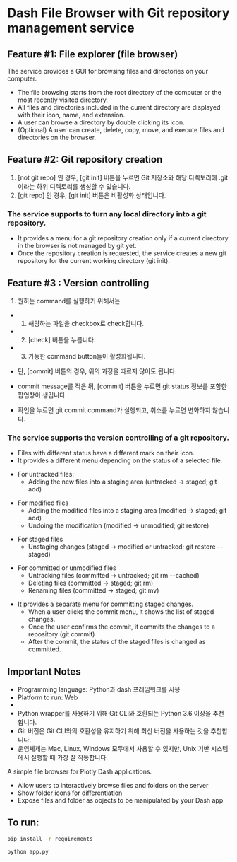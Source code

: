 
# Dash File Browser with Git repository management service

## Feature #1: File explorer (file browser)
The service provides a GUI for browsing files and directories on your computer. 
-   The file browsing starts from the root directory of the computer or the most recently visited 
directory.
- All files and directories included in the current directory are displayed with their icon, name, 
and extension.
-   A user can browse a directory by double clicking its icon.
- (Optional) A user can create, delete, copy, move, and execute files and directories on the 
browser.

## Feature #2: Git repository creation
1. [not git repo] 인 경우, [git init] 버튼을 누르면 Git 저장소와 해당 디렉토리에 .git이라는 하위 디렉토리를 생성할 수 있습니다.
2. [git repo] 인 경우, [git init] 버튼은 비활성화 상태입니다.
### The service supports to turn any local directory into a git repository.
-   It provides a menu for a git repository creation only if a current directory in the browser is 
not managed by git yet.
-   Once the repository creation is requested, the service creates a new git repository for the 
current working directory (git init).

## Feature #3 : Version controlling
1. 원하는 command를 실행하기 위해서는 
- 1) 해당하는 파일을 checkbox로 check합니다. 
- 2) [check] 버튼을 누릅니다. 
- 3) 가능한 command button들이 활성화됩니다.
- 단, [commit] 버튼의 경우, 위의 과정을 따르지 않아도 됩니다.

- commit message를 적은 뒤, [commit] 버튼을 누르면 git status 정보를 포함한 팝업창이 생깁니다.
- 확인을 누르면 git commit command가 실행되고, 취소를 누르면 변화하지 않습니다.
### The service supports the version controlling of a git repository. 
-   Files with different status have a different mark on their icon.
-   It provides a different menu depending on the status of a selected file. 
*   For untracked files:
    *   Adding the new files into a staging area (untracked -> staged; git add)
+   For modified files
    +   Adding the modified files into a staging area (modified -> staged; git add)
    +   Undoing the modification (modified -> unmodified; git restore)
-   For staged files
    -   Unstaging changes (staged -> modified or untracked; git restore --staged)
*   For committed or unmodified files
    *   Untracking files (committed -> untracked; git rm --cached)
    *   Deleting files (committed -> staged; git rm)
    *   Renaming files (committed -> staged; git mv)
-   It provides a separate menu for committing staged changes. 
    *   When a user clicks the commit menu, it shows the list of staged changes.
    *   Once the user confirms the commit, it commits the changes to a repository (git commit)
    *   After the commit, the status of the staged files is changed as committed.

## Important Notes
- Programming language: Python과 dash 프레임워크를 사용
- Platform to run: Web
- 
- Python wrapper를 사용하기 위해 Git CLI와 호환되는 Python 3.6 이상을 추천합니다.
- Git 버전은 Git CLI와의 호환성을 유지하기 위해 최신 버전을 사용하는 것을 추천합니다.
- 운영체제는 Mac, Linux, Windows 모두에서 사용할 수 있지만, Unix 기반 시스템에서 실행할 때 가장 잘 작동합니다.

A simple file browser for Plotly Dash applications.
- Allow users to interactively browse files and folders on the server
- Show folder icons for differentiation
- Expose files and folder as objects to be manipulated by your Dash app

## To run: 

```bash
pip install -r requirements

python app.py
```
